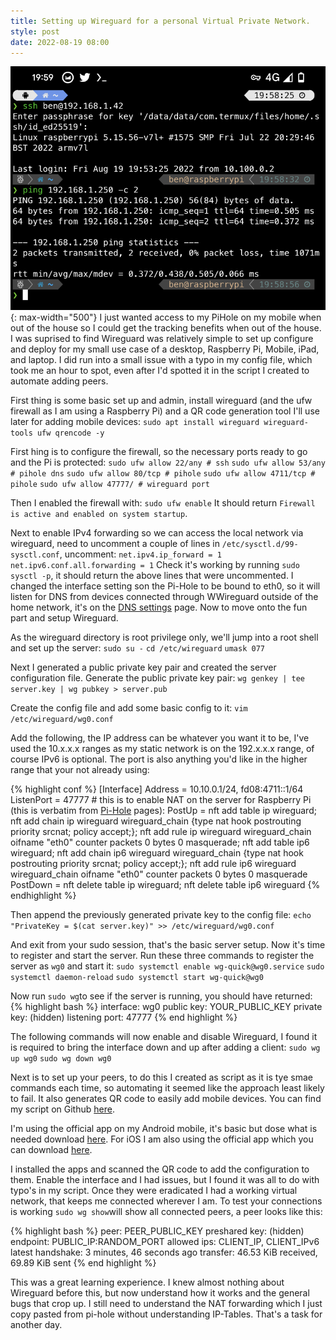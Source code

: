 ```yaml
---
title: Setting up Wireguard for a personal Virtual Private Network.
style: post
date: 2022-08-19 08:00
---
```

![The terminal on my mobile phone shown an ssh session to my home network over mobile using wireguard.](/assets/202208/pixelscreen.png){: max-width="500"}
I just wanted access to my PiHole on my mobile when out of the house so I could get the tracking benefits when out of the house. I was suprised to find Wireguard was relatively simple to set up configure and deploy for my small use case of a desktop, Raspberry Pi, Mobile, iPad, and laptop.
I did run into a small issue with a typo in my config file, which took me an hour to spot, even after I'd spotted it in the script I created to automate adding peers.
<!--more-->
First thing is some basic set up and admin, install wireguard (and the ufw firewall as I am using a Raspberry Pi) and a QR code generation tool I'll use later for adding mobile devices:
`sudo apt install wireguard wireguard-tools ufw qrencode -y`

First hing is to configure the firewall, so the necessary ports ready to go and the Pi is protected:
`sudo ufw allow 22/any # ssh`
`sudo ufw allow 53/any # pihole dns`
`sudo ufw allow 80/tcp # pihole` 
`sudo ufw allow 4711/tcp # pihole` 
`sudo ufw allow 47777/ # wireguard port`

Then I enabled the firewall with:
`sudo ufw enable`
It should return `Firewall is active and enabled on system startup`.

Next to enable IPv4 forwarding so we can access the local network via wireguard, need to uncomment a couple of lines in `/etc/sysctl.d/99-sysctl.conf`, uncomment:
`net.ipv4.ip_forward = 1`
`net.ipv6.conf.all.forwarding = 1`
Check it's working by running `sudo sysctl -p`, it should return the above lines that were uncommented.
I changed the interface setting son the Pi-Hole to be bound to eth0, so it will listen for DNS from devices connected through WWireguard outside of the home network, it's on the [DNS settings][piholedns] page.
Now to move onto the fun part and setup Wireguard.

As the wireguard directory is root privilege only, we'll jump into a root shell and set up the server:
`sudo su -`
`cd /etc/wireguard`
`umask 077`

Next I generated a public private key pair and created the server configuration file.
Generate the public private key pair:
`wg genkey | tee server.key | wg pubkey > server.pub`

Create the config file and add some basic config to it:
`vim /etc/wireguard/wg0.conf`

Add the following, the IP address can be whatever you want it to be, I've used the 10.x.x.x ranges as my static network is on the 192.x.x.x range, of course IPv6 is optional. The port is also anything you'd like in the higher range that your not already using:

{% highlight conf %}
[Interface]
Address = 10.10.0.1/24, fd08:4711::1/64
ListenPort = 47777
\# this is to enable NAT on the server for Raspberry Pi (this is verbatim from [Pi-Hole][pihole] pages):
PostUp = nft add table ip wireguard; nft add chain ip wireguard wireguard_chain {type nat hook postrouting priority srcnat\; policy accept\;}; nft add rule ip wireguard wireguard_chain oifname "eth0" counter packets 0 bytes 0 masquerade; nft add table ip6 wireguard; nft add chain ip6 wireguard wireguard_chain {type nat hook postrouting priority srcnat\; policy accept\;}; nft add rule ip6 wireguard wireguard_chain oifname "eth0" counter packets 0 bytes 0 masquerade
PostDown = nft delete table ip wireguard; nft delete table ip6 wireguard
{% endhighlight %}

Then append the previously generated private key to the config file:
`echo "PrivateKey = $(cat server.key)" >> /etc/wireguard/wg0.conf`

And exit from your sudo session, that's the basic server setup. Now it's time to register and start the server. Run these three commands to register the server as `wg0` and start it:
`sudo systemctl enable wg-quick@wg0.service`
`sudo systemctl daemon-reload`
`sudo systemctl start wg-quick@wg0`

Now run `sudo wg`to see if the server is running, you should have returned:
{% highlight bash %}
interface: wg0
  public key: YOUR_PUBLIC_KEY
  private key: (hidden)
  listening port: 47777
{% end highlight %}

The following commands will now enable and disable Wireguard, I found it is required to bring the interface down and up after adding a client:
`sudo wg up wg0`
`sudo wg down wg0`

Next is to set up your peers, to do this I created as script as it is tye smae commands each time, so automating it seemed like the approach least likely to fail. It also generates QR code to easily add mobile devices. You can find my script on Github [here][script].

I'm using the official app on my Android mobile, it's basic but dose what is needed download [here][android].
For iOS I am also using the official app which you can download [here][ios].

I installed the apps and scanned the QR code to add the configuration to them. Enable the interface and I had issues, but I found it was all to do with typo's in my script. Once they were eradicated I had a working virtual network, that keeps me connected wherever I am.
To test your connections is working `sudo wg show`will show all connected peers, a peer looks like this:

{% highlight bash %}
peer: PEER_PUBLIC_KEY
  preshared key: (hidden)
  endpoint: PUBLIC_IP:RANDOM_PORT
  allowed ips: CLIENT_IP, CLIENT_IPv6
  latest handshake: 3 minutes, 46 seconds ago
  transfer: 46.53 KiB received, 69.89 KiB sent
{% end highlight %}

This was a great learning experience. I knew almost nothing about Wireguard before this, but now understand how it works and the general bugs that crop up. I still need to understand the NAT forwarding which I just copy pasted from pi-hole without understanding IP-Tables. That's a task for another day.

[script]: https://github.com/aircooledcafe/wireguard-peer-script/
[pihole]: https://docs.pi-hole.net/guides/vpn/wireguard/internal/
[android]: https://play.google.com/store/apps/details?id=com.wireguard.android
[ios]: https://apps.apple.com/us/app/wireguard/id1441195209
[piholedns]: http://pi.hole/admin/settings.php?tab=dns